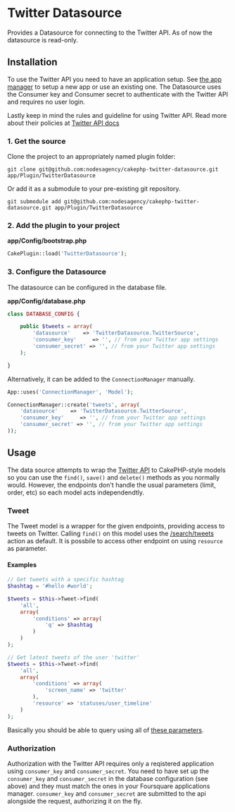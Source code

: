 # Twitter Datasource

Provides a Datasource for connecting to the Twitter API. As of now the datasource is read-only.

## Installation

To use the Twitter API you need to have an application setup. See [the app manager](https://dev.twitter.com/apps) to setup a new app or use an existing one. The Datasource uses the Consumer key and Consumer secret to authenticate with the Twitter API and requires no user login.

Lastly keep in mind the rules and guideline for using Twitter API. Read more about their policies at [Twitter API docs](https://dev.twitter.com/docs)

### 1. Get the source

Clone the project to an appropriately named plugin folder:
```
git clone git@github.com:nodesagency/cakephp-twitter-datasource.git app/Plugin/TwitterDatasource
```

Or add it as a submodule to your pre-existing git repository.
```
git submodule add git@github.com:nodesagency/cakephp-twitter-datasource.git app/Plugin/TwitterDatasource
```

### 2. Add the plugin to your project

**app/Config/bootstrap.php**
```php
CakePlugin::load('TwitterDatasource');
```

### 3. Configure the Datasource

The datasource can be configured in the database file.

**app/Config/database.php**
```php
class DATABASE_CONFIG {

	public $tweets = array(
		'datasource'    => 'TwitterDatasource.TwitterSource',
		'consumer_key'     => '', // from your Twitter app settings
		'consumer_secret' => '', // from your Twitter app settings
	);

}
```

Alternatively, it can be added to the ```ConnectionManager``` manually.

```php
App::uses('ConnectionManager', 'Model');

ConnectionManager::create('tweets', array(
	'datasource'    => 'TwitterDatasource.TwitterSource',
	'consumer_key'     => '', // from your Twitter app settings
	'consumer_secret' => '', // from your Twitter app settings
));
```

## Usage

The data source attempts to wrap the [Twitter API](https://dev.twitter.com/docs/api/1.1/) to CakePHP-style models so you can use the ```find()```, ```save()``` and ```delete()``` methods as you normally would. However, the endpoints don't handle the usual parameters (limit, order, etc) so each model acts independendtly.

### Tweet

The Tweet model is a wrapper for the given endpoints, providing access to tweets on Twitter. Calling ```find()``` on this model uses the [/search/tweets](https://dev.twitter.com/docs/api/1.1/get/search/tweets) action as default. It is possbile to access other endpoint on using ```resource``` as parameter.

#### Examples


```php
// Get tweets with a specific hashtag
$hashtag = '#hello #world';

$tweets = $this->Tweet->find(
	'all',
	array(
		'conditions' => array(
			'q' => $hashtag
		)
	)
);

// Get latest tweets of the user 'twitter'
$tweets = $this->Tweet->find(
	'all',
	array(
		'conditions' => array(
			'screen_name' => 'twitter'
		),
		'resource' => 'statuses/user_timeline'
	)
);
```

Basically you should be able to query using all of [these parameters](https://dev.twitter.com/docs/api/1.1/get/search/tweets).

### Authorization

Authorization with the Twitter API requires only a reqistered application using ```consumer_key``` and ```consumer_secret```. You need to have set up the ```consumer_key``` and ```consumer_secret``` in the database configuration (see above) and they must match the ones in your Foursquare applications manager. ```consumer_key``` and ```consumer_secret``` are submitted to the api alongside the request, authorizing it on the fly.